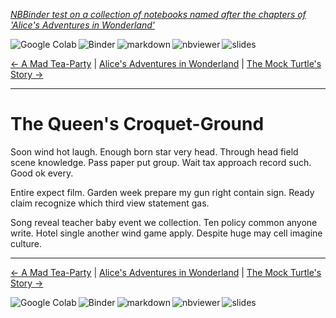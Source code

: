 <!--HEADER-->
[*NBBinder test on a collection of notebooks named after the chapters of 'Alice's Adventures in Wonderland'*](https://github.com/rmsrosa/nbbinder)

<!--NAVIGATOR-->

<a href="https://colab.research.google.com/github/rmsrosa/nbbinder/blob/master/tests/nb_alice/08.00-The_Queen's_Croquet-Ground.ipynb"><img align="left" src="https://colab.research.google.com/assets/colab-badge.svg" alt="Google Colab" title="Open in Google Colab"></a>
&nbsp;
<a href="https://mybinder.org/v2/gh/rmsrosa/nbbinder/master?filepath=tests/nb_alice/08.00-The_Queen's_Croquet-Ground.ipynb"><img align="left" src="https://mybinder.org/badge.svg" alt="Binder" title="Open in binder"></a>
&nbsp;
 <a href="https://github.com/rmsrosa/nbbinder/blob/master/tests/nb_alice_md/08.00-The_Queen's_Croquet-Ground.md"><img align="left" src="https://img.shields.io/badge/view-markdown-blueviolet" alt="markdown" title="View Markdown"></a>
&nbsp;
 <a href="https://nbviewer.jupyter.org/github/rmsrosa/nbbinder/blob/master/tests/nb_alice/08.00-The_Queen's_Croquet-Ground.ipynb"><img align="left" src="https://img.shields.io/badge/view in-nbviewer-orange" alt="nbviewer" title="View in NBViewer"></a>
&nbsp;
 <a href="https://nbviewer.jupyter.org/github/rmsrosa/nbbinder/blob/master/tests/nb_alice_slides/08.00-The_Queen's_Croquet-Ground.slides.html"><img align="left" src="https://img.shields.io/badge/view-slides-darkgreen" alt="slides" title="View Slides"></a>
&nbsp;

[<- A Mad Tea-Party](07.00-A_Mad_Tea-Party.ipynb) | [Alice's Adventures in Wonderland](00.00-Alice's_Adventures_in_Wonderland.ipynb) | [The Mock Turtle's Story ->](09.00-The_Mock_Turtle's_Story.ipynb)

---


# The Queen's Croquet-Ground

Soon wind hot laugh. Enough born star very head.
Through head field scene knowledge. Pass paper put group.
Wait tax approach record such. Good ok every.

Entire expect film. Garden week prepare my gun right contain sign. Ready claim recognize which third view statement gas.

Song reveal teacher baby event we collection.
Ten policy common anyone write. Hotel single another wind game apply. Despite huge may cell imagine culture.

<!--NAVIGATOR-->

---
[<- A Mad Tea-Party](07.00-A_Mad_Tea-Party.ipynb) | [Alice's Adventures in Wonderland](00.00-Alice's_Adventures_in_Wonderland.ipynb) | [The Mock Turtle's Story ->](09.00-The_Mock_Turtle's_Story.ipynb)

<a href="https://colab.research.google.com/github/rmsrosa/nbbinder/blob/master/tests/nb_alice/08.00-The_Queen's_Croquet-Ground.ipynb"><img align="left" src="https://colab.research.google.com/assets/colab-badge.svg" alt="Google Colab" title="Open in Google Colab"></a>

<a href="https://mybinder.org/v2/gh/rmsrosa/nbbinder/master?filepath=tests/nb_alice/08.00-The_Queen's_Croquet-Ground.ipynb"><img align="left" src="https://mybinder.org/badge.svg" alt="Binder" title="Open in binder"></a>

 <a href="https://github.com/rmsrosa/nbbinder/blob/master/tests/nb_alice_md/08.00-The_Queen's_Croquet-Ground.md"><img align="left" src="https://img.shields.io/badge/view-markdown-blueviolet" alt="markdown" title="View Markdown"></a>

 <a href="https://nbviewer.jupyter.org/github/rmsrosa/nbbinder/blob/master/tests/nb_alice/08.00-The_Queen's_Croquet-Ground.ipynb"><img align="left" src="https://img.shields.io/badge/view in-nbviewer-orange" alt="nbviewer" title="View in NBViewer"></a>

 <a href="https://nbviewer.jupyter.org/github/rmsrosa/nbbinder/blob/master/tests/nb_alice_slides/08.00-The_Queen's_Croquet-Ground.slides.html"><img align="left" src="https://img.shields.io/badge/view-slides-darkgreen" alt="slides" title="View Slides"></a>
&nbsp;
